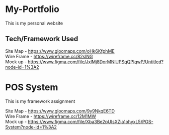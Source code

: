 # My-Portfolio
This is my personal website


<h2>Tech/Framework Used</h2>


Site Map - https://www.gloomaps.com/oHk6KfphME
<br>
Wire Frame - https://wireframe.cc/82slNG
<br>
Mock up - https://www.figma.com/file/JxlMj8DorMNlUPSqQPIqwP/Untitled?node-id=1%3A2



# POS System
This is my framework assignment

Site Map - https://www.gloomaps.com/9y9NkqE6TD
<br>
Wire Frame - https://wireframe.cc/12M1MW
<br>
Mock up - https://www.figma.com/file/Xba3Be2pUIsXZia1ohyxL5/POS-System?node-id=1%3A2
